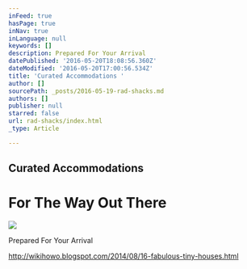 ```yaml
---
inFeed: true
hasPage: true
inNav: true
inLanguage: null
keywords: []
description: Prepared For Your Arrival
datePublished: '2016-05-20T18:08:56.360Z'
dateModified: '2016-05-20T17:00:56.534Z'
title: 'Curated Accommodations '
author: []
sourcePath: _posts/2016-05-19-rad-shacks.md
authors: []
publisher: null
starred: false
url: rad-shacks/index.html
_type: Article

---
```

## Curated Accommodations 

# For The Way Out There
![](https://the-grid-user-content.s3-us-west-2.amazonaws.com/34199c80-9132-4629-a9cc-671b5690b930.jpg)

Prepared For Your Arrival

http://wikihowo.blogspot.com/2014/08/16-fabulous-tiny-houses.html